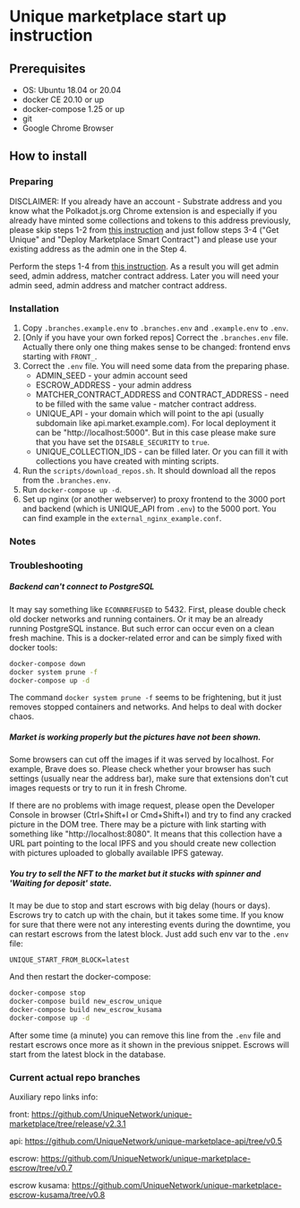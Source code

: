 # Unique marketplace start up instruction

## Prerequisites
 - OS: Ubuntu 18.04 or 20.04
 - docker CE 20.10 or up
 - docker-compose 1.25 or up
 - git
 - Google Chrome Browser

## How to install

### Preparing

DISCLAIMER: If you already have an account - Substrate address and you know what the Polkadot.js.org Chrome extension is and especially if you already have minted some collections and tokens to this address previously, please skip steps 1-2 from [this instruction](https://github.com/UniqueNetwork/marketplace-docker/blob/master/README.md) and just follow steps 3-4 ("Get Unique" and "Deploy Marketplace Smart Contract") and please use your existing address as the admin one in the Step 4.

Perform the steps 1-4 from [this instruction](https://github.com/UniqueNetwork/marketplace-docker/blob/master/README.md).
As a result you will get admin seed, admin address, matcher contract address.
Later you will need your admin seed, admin address and matcher contract address.

### Installation

1. Copy `.branches.example.env` to `.branches.env` and `.example.env` to `.env`.
2. [Only if you have your own forked repos] Correct the `.branches.env` file. Actually there only one thing makes sense to be changed: frontend envs starting with `FRONT_`.  
3. Correct the `.env` file. You will need some data from the preparing phase. 
   - ADMIN_SEED - your admin account seed
   - ESCROW_ADDRESS - your admin address
   - MATCHER_CONTRACT_ADDRESS and CONTRACT_ADDRESS - need to be filled with the same value - matcher contract address.
   - UNIQUE_API - your domain which will point to the api (usually subdomain like api.market.example.com). For local deployment it can be "http://localhost:5000". But in this case please make sure that you have set the `DISABLE_SECURITY` to `true`.
   - UNIQUE_COLLECTION_IDS - can be filled later. Or you can fill it with collections you have created with minting scripts.
4. Run the `scripts/download_repos.sh`. It should download all the repos from the `.branches.env`.
5. Run `docker-compose up -d`.
6. Set up nginx (or another webserver) to proxy frontend to the 3000 port and backend (which is UNIQUE_API from `.env`) to the 5000 port. You can find example in the `external_nginx_example.conf`. 

### Notes

### Troubleshooting

##### Backend can't connect to PostgreSQL
It may say something like `ECONNREFUSED` to 5432. First, please double check old docker networks and running containers. Or it may be an already running PostgreSQL instance. But such error can occur even on a clean fresh machine.
This is a docker-related error and can be simply fixed with docker tools:
```bash
docker-compose down
docker system prune -f
docker-compose up -d
```
The command `docker system prune -f` seems to be frightening, but it just removes stopped containers and networks. And helps to deal with docker chaos.

##### Market is working properly but the pictures have not been shown.
Some browsers can cut off the images if it was served by localhost. For example, Brave does so. Please check whether your browser has such settings (usually near the address bar), make sure that extensions don't cut images requests or try to run it in fresh Chrome.

If there are no problems with image request, please open the Developer Console in browser (Ctrl+Shift+I or Cmd+Shift+I) and try to find any cracked picture in the DOM tree. There may be a picture with link starting with something like "http://localhost:8080". It means that this collection have a URL part pointing to the local IPFS and you should create new collection with pictures uploaded to globally available IPFS gateway.

##### You try to sell the NFT to the market but it stucks with spinner and 'Waiting for deposit' state.
It may be due to stop and start escrows with big delay (hours or days). Escrows try to catch up with the chain, but it takes some time. If you know for sure that there were not any interesting events during the downtime, you can restart escrows from the latest block. Just add such env var to the `.env` file:

```env
UNIQUE_START_FROM_BLOCK=latest
```

And then restart the docker-compose:

```bash
docker-compose stop
docker-compose build new_escrow_unique
docker-compose build new_escrow_kusama
docker-compose up -d
```

After some time (a minute) you can remove this line from the `.env` file and restart escrows once more as it shown in the previous snippet. Escrows will start from the latest block in the database.

### Current actual repo branches
Auxiliary repo links info:

front:
https://github.com/UniqueNetwork/unique-marketplace/tree/release/v2.3.1

api:
https://github.com/UniqueNetwork/unique-marketplace-api/tree/v0.5

escrow:
https://github.com/UniqueNetwork/unique-marketplace-escrow/tree/v0.7

escrow kusama:
https://github.com/UniqueNetwork/unique-marketplace-escrow-kusama/tree/v0.8
